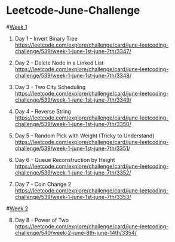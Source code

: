 # Leetcode-June-Challenge

#[Week 1](https://github.com/eshaanmangal/Leetcode-June-Challenge/tree/master/Week1)

1. Day 1 - Invert Binary Tree
https://leetcode.com/explore/challenge/card/june-leetcoding-challenge/539/week-1-june-1st-june-7th/3347/

2. Day 2 -  Delete Node in a Linked List
https://leetcode.com/explore/challenge/card/june-leetcoding-challenge/539/week-1-june-1st-june-7th/3348/

3. Day 3 -  Two City Scheduling
https://leetcode.com/explore/challenge/card/june-leetcoding-challenge/539/week-1-june-1st-june-7th/3349/

4. Day 4 - Reverse String
https://leetcode.com/explore/challenge/card/june-leetcoding-challenge/539/week-1-june-1st-june-7th/3350/

5. Day 5 - Random Pick with Weight (Tricky to Understand)
https://leetcode.com/explore/challenge/card/june-leetcoding-challenge/539/week-1-june-1st-june-7th/3351/

6. Day 6 - Queue Reconstruction by Height
https://leetcode.com/explore/challenge/card/june-leetcoding-challenge/539/week-1-june-1st-june-7th/3352/

7. Day 7 - Coin Change 2
https://leetcode.com/explore/challenge/card/june-leetcoding-challenge/539/week-1-june-1st-june-7th/3353/


#[Week 2](https://github.com/eshaanmangal/Leetcode-June-Challenge/tree/master/Week1)

8. Day 8 - Power of Two
https://leetcode.com/explore/challenge/card/june-leetcoding-challenge/540/week-2-june-8th-june-14th/3354/


